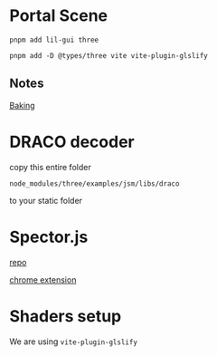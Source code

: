 # Portal Scene

```
pnpm add lil-gui three
```

```
pnpm add -D @types/three vite vite-plugin-glslify
```

## Notes

[Baking](https://github.com/Rade58/Three.js-Vault/blob/main/Baking.md)

# DRACO decoder

copy this entire folder

```
node_modules/three/examples/jsm/libs/draco
```

to your static folder

# Spector.js

[repo](https://github.com/BabylonJS/Spector.js/)

[chrome extension](https://chromewebstore.google.com/detail/spectorjs/denbgaamihkadbghdceggmchnflmhpmk)

# Shaders setup

We are using `vite-plugin-glslify`
